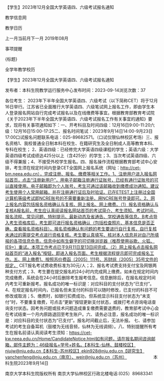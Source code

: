 






【学生】2023年12月全国大学英语四、六级考试报名通知





























教学信息网







































教学日历



上一月当前月下一月
2019年08月





事项提醒


{标题}


全学年教学校历
























【学生】2023年12月全国大学英语四、六级考试报名通知

发布者：本科生院教学运行服务中心发布时间：2023-09-14浏览次数：37

各位考生： 2023年下半年全国大学英语四、六级考试（以下简称CET）将于12月16日举行。江苏省已全面推行大学英语四、六级笔试网上报名工作，即由学生本人登录报名网站自行完成考试报名以及在线缴费等事宜。根据教育部教育考试院《关于2023年下半年全国大学英语四、六级考试报名工作有关事宜的通知》要求，现将有关事项通知如下：一、开考科目及时间四级：12月16日9:00-11:20六级：12月16日15:00-17:25二、报名时间笔试：2023年9月14日14:00-9月23日17:00口试报名问题联系电话：025-89682571。（口试仅限仙林校区考场）三、报名资格1、我校普通全日制本科在校生、在籍研究生及全日制成人高等教育本科、专科在校生； 2、英语四级：已经修完大学英语四级课程的学生；英语六级：大学英语四级考试成绩达425分以上（含425分）的学生；3、当次考试英语四级、六级不得兼报；4、不接受外校学生报名。四、报名操作流程根据教育部考试中心安排，考生须在规定时间内登录CET全国网上报名系统（网址：http://cet-bm.neea.edu.cn），完成注册、报名、缴费等相关工作。1、注册用户进入报名网站首页，点击“注册新用户”，用电子邮箱注册通行证账号，已经有通行证账号的可以直接使用。电子邮箱即为个人账号，考生可通过该邮箱收到缴费成功通知。建议考生使用个人常用邮箱，并在注册通行证后及时验证。已在ETEST上注册过全国计算机等级考试即NCRE账号的不需要重新注册，用NCRE账号登录即可。2、网上报名内容包括报名资格确认与复核、网上报名、网上缴费。（1）报名资格确认与复核A报名前，考生应认真阅读报名网站首页的考试简介、考生须知、考试时间、报名流程、常见问题、特别提示、最新动态及省通告、学校通告等信息。B考点导入考生资格库后，考生即可进行报名资格确认（包括检查照片、基本信息是否正确，查看报名资格科目）。报名资格确认有问题的考生要进行自行复核，自行复核未通过的需提交考点进行资格复核。考生要认真填写、核对本人信息并对自己所填报的各项信息负责。信息中如有生僻字的可切换浏览器（推荐使用谷歌、火狐、IE9+）重试。本项工作考点已于9月11日至13日间完成。（2）网上报名点击报名网站首页的“进入报名”按钮，即进入报名页面。考生根据流程提示即可完成报名工作。五、网上缴费1、按照苏价费函〔2005〕111号、苏财综〔2005〕35号文件的规定， CET报名考试费收费标准为30元/人；2、报名考试费支持支付宝及网银两种支付方式；3、考生要在提交报名的24小时内完成网上缴费。如未在规定时间内完成缴费，系统会在24小时后删除考生报考信息。信息删除后，在报名规定时间内考生可重新报考。报名成功的唯一标识是：对应科目的支付状态为“已支付”。4、在规定报名时间内，已报名但未支付的科目可以随时修改，已支付的科目不可修改或取消；5、缴费时，如银行扣费成功，但系统显示科目支付状态为“未支付”时，不要重复缴费，可点击“更新”按钮更新支付状态，或拨打考点咨询电话查询支付状态。因考务问题或技术问题造成重复缴费需要退费的，教育部考试中心会在考试结束一个月内原路退回至考生账户。六、请务必注意，报名成功的唯一标识是：对应科目的支付状态为“已支付”。报名时间截止后，无法补报。 七、请参加考试的考生自备耳机（鼓楼为无线音频，仙林为无线调频）。八、特别提醒所有考生在报名前请认真阅读考生须知：https://cet-kw.neea.edu.cn/Home/CandidateNotice.html如有问题，请在报名期间咨询邮箱，邮件主题为：46级报名+学号+姓名。【本科生-仙林、鼓楼校区】njujw@nju.edu.cn【本科生-苏州校区】ekin928@nju.edu.cn【研究生】yanchenfeng@nju.edu.cn（南京）、weir@nju.edu.cn（苏州）                      本科生院2023年9月14日

















南京大学本科生院版权所有
南京大学仙林校区行政北楼电话:(025）89683341






















